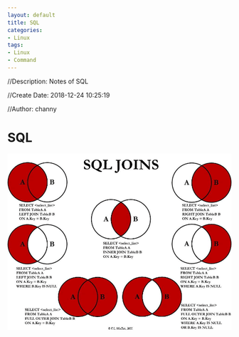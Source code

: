 ```yaml
---
layout: default
title: SQL
categories:
- Linux
tags:
- Linux
- Command
---
```

//Description: Notes of SQL

//Create Date: 2018-12-24 10:25:19

//Author: channy

# SQL

![join](./../../images/sql-join.png)
